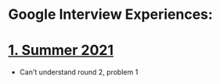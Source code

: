 # Google Interview Experiences:
# [1. Summer 2021](https://www.geeksforgeeks.org/google-internship-interview-experience-off-campus-2022/)
* Can't understand round 2, problem 1
